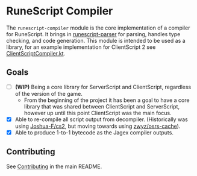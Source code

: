 # RuneScript Compiler

The `runescript-compiler` module is the core implementation of a compiler for
RuneScript. It brings in [runescript-parser] for parsing, handles type checking,
and code generation. This module is intended to be used as a library, for an
example implementation for ClientScript 2 see [ClientScriptCompiler.kt].

## Goals

- [ ] **(WIP)** Being a core library for ServerScript and ClientScript,
  regardless of the
  version of the game.
    - From the beginning of the project it has been a goal to have a core
      library that was shared between ClientScript and ServerScript, however up
      until this point ClientScript was the main focus.
- [x] Able to re-compile all script output from decompiler. (Historically was
  using [Joshua-F/cs2], but moving towards using [zwyz/osrs-cache]).
- [x] Able to produce 1-to-1 bytecode as the Jagex compiler outputs.

## Contributing

See [Contributing][contributing] in the main README.

[runescript-parser]: ../runescript-parser
[ClientScriptCompiler.kt]: ../clientscript-compiler/src/main/kotlin/me/filby/neptune/clientscript/compiler/ClientScriptCompiler.kt
[Joshua-F/cs2]: https://github.com/Joshua-F/cs2
[zwyz/osrs-cache]: https://github.com/zwyz/osrs-cache
[contributing]: ../README.md#contributing
